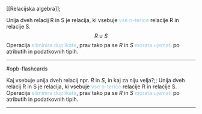 [[Relacijska algebra]];

Unija dveh relacij R in S je relacija, ki vsebuje <font color="#92cddc">vse n-terice</font> relacije R in relacije S.
$$R \cup S$$Operacija <font color="#92cddc">eliminira duplikate</font>, prav tako pa se $R$ in $S$ <font color="#92cddc">morata ujemati</font> po atributih in podatkovnih tipih.


---

#opb-flashcards 

Kaj vsebuje unija dveh relacij npr. $R$ in $S$, in kaj za niju velja?;; Unija dveh relacij R in S je relacija, ki vsebuje <font color="#92cddc">vse n-terice</font> relacije R in relacije S. Operacija <font color="#92cddc">eliminira duplikate</font>, prav tako pa se $R$ in $S$ <font color="#92cddc">morata ujemati</font> po atributih in podatkovnih tipih.

---
